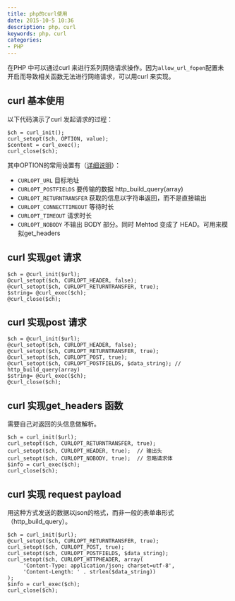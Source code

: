 ```yaml
---
title: php的curl使用
date: 2015-10-5 10:36
description: php，curl
keywords: php，curl
categories:
- PHP
---
```


在PHP 中可以通过curl 来进行系列网络请求操作。因为`allow_url_fopen`配置未开启而导致相关函数无法进行网络请求，可以用curl 来实现。

## curl 基本使用
以下代码演示了curl 发起请求的过程：
```
$ch = curl_init();
curl_setopt($ch, OPTION, value);
$content = curl_exec();
curl_close($ch);
```
其中OPTION的常用设置有（[详细说明](http://php.net/manual/en/function.curl-setopt.php)）：

* `CURLOPT_URL`  目标地址
* `CURLOPT_POSTFIELDS` 要传输的数据 http_build_query(array)
* `CURLOPT_RETURNTRANSFER` 获取的信息以字符串返回，而不是直接输出
* `CURLOPT_CONNECTTIMEOUT` 等待时长
* `CURLOPT_TIMEOUT` 请求时长
* `CURLOPT_NOBODY` 不输出 BODY 部分。同时 Mehtod 变成了 HEAD。可用来模拟get_headers


## curl 实现get 请求
```
$ch = @curl_init($url);
@curl_setopt($ch, CURLOPT_HEADER, false);
@curl_setopt($ch, CURLOPT_RETURNTRANSFER, true);
$string= @curl_exec($ch);
@curl_close($ch);
```

## curl 实现post 请求
```
$ch = @curl_init($url);
@curl_setopt($ch, CURLOPT_HEADER, false);
@curl_setopt($ch, CURLOPT_RETURNTRANSFER, true);
@curl_setopt($ch, CURLOPT_POST, true);
@curl_setopt($ch, CURLOPT_POSTFIELDS, $data_string); // http_build_query(array)
$string= @curl_exec($ch);
@curl_close($ch);
```

## curl 实现get_headers 函数
需要自己对返回的头信息做解析。
```
$ch = curl_init($url);
curl_setopt($ch, CURLOPT_RETURNTRANSFER, true);
curl_setopt($ch, CURLOPT_HEADER, true);  // 输出头
curl_setopt($ch, CURLOPT_NOBODY, true);  // 忽略请求体
$info = curl_exec($ch);
curl_close($ch);
```

## curl 实现 request payload
用这种方式发送的数据以json的格式，而非一般的表单串形式（http_build_query）。
```
$ch = curl_init($url);
@curl_setopt($ch, CURLOPT_RETURNTRANSFER, true);
curl_setopt($ch, CURLOPT_POST, true);
curl_setopt($ch, CURLOPT_POSTFIELDS, $data_string);
curl_setopt($ch, CURLOPT_HTTPHEADER, array(
     'Content-Type: application/json; charset=utf-8',
     'Content-Length: ' . strlen($data_string))
);
$info = curl_exec($ch);
curl_close($ch);
```